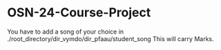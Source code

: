 # OSN-24-Course-Project

You have to add a song of your choice in ./root_directory/dir_vymdo/dir_pfaau/student_song
This will carry Marks.